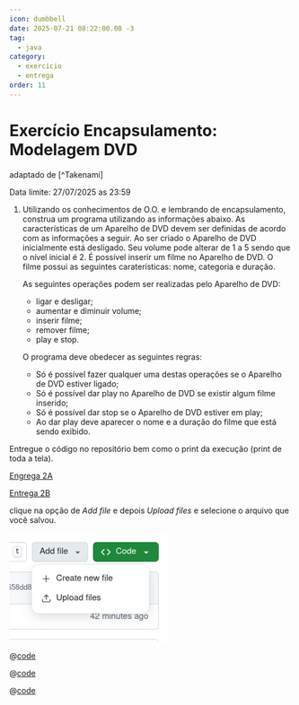 ```yaml
---
icon: dumbbell
date: 2025-07-21 08:22:00.00 -3
tag:
  - java
category:
  - exercicio
  - entrega
order: 11
---
```


# Exercício Encapsulamento: Modelagem DVD

adaptado de [^Takenami]

Data limite: 27/07/2025 as 23:59


1. Utilizando os conhecimentos de O.O. e lembrando de encapsulamento, construa um programa utilizando as informações abaixo. As características de um Aparelho de DVD devem ser definidas de acordo com as informações a seguir. Ao ser criado o Aparelho de DVD inicialmente está desligado. Seu volume pode alterar de 1 a 5 sendo que o nível inicial é 2. É possível inserir um filme no Aparelho de DVD. O filme possui as seguintes caraterísticas: nome, categoria e duração. 

    As seguintes operações podem ser realizadas pelo Aparelho de DVD:
    - ligar e desligar;
    - aumentar e diminuir volume;
    - inserir filme;
    - remover filme;
    - play e stop.

    O programa deve obedecer as seguintes regras:
    - Só é possível fazer qualquer uma destas operações se o Aparelho de DVD estiver ligado;
    - Só é possível dar play no Aparelho de DVD se existir algum filme inserido;
    - Só é possível dar stop se o Aparelho de DVD estiver em play;
    - Ao dar play deve aparecer o nome e a duração do filme que está sendo exibido.

Entregue o código no repositório bem como o print da execução (print de toda a tela).


[Engrega 2A](https://classroom.github.com/a/3gIp8yJ-)

[Entrega 2B](https://classroom.github.com/a/lmrrV2Fb)

clique na opção de *Add file* e depois *Upload files* e selecione o arquivo que você salvou.

![Como fazer o upload](../img/AppfileUpload.png)


  @[code](../code/modelagemDVD/estante/AparelhoDVD.java)

  @[code](../code/modelagemDVD/estante/Filme.java)

  @[code](../code/modelagemDVD/Mesa.java)



<!-- @include: ../../../includes/bib.md -->
